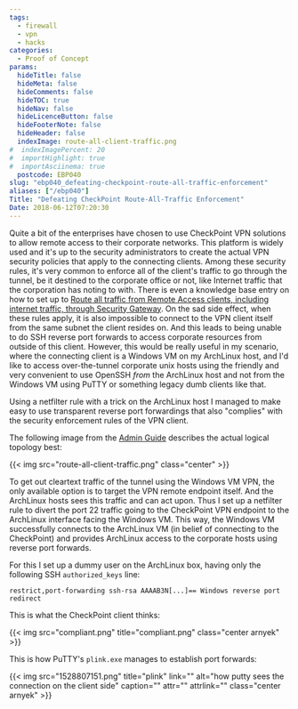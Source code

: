 ```yaml
---
tags:
  - firewall
  - vpn
  - hacks
categories:
  - Proof of Concept
params:
  hideTitle: false
  hideMeta: false
  hideComments: false
  hideTOC: true
  hideNav: false
  hideLicenceButton: false
  hideFooterNote: false
  hideHeader: false
  indexImage: route-all-client-traffic.png
#  indexImagePercent: 20
#  importHighlight: true
#  importAsciinema: true
  postcode: EBP040
slug: "ebp040_defeating-checkpoint-route-all-traffic-enforcement"
aliases: ["/ebp040"]
Title: "Defeating CheckPoint Route-All-Traffic Enforcement"
Date: 2018-06-12T07:20:30
---
```


Quite a bit of the enterprises have chosen to use CheckPoint VPN solutions to allow remote access to their corporate networks. This platform is widely used and it's up to the security administrators to create the actual VPN security policies that apply to the connecting clients. Among these security rules, it's very common to enforce all of the client's traffic to go through the tunnel, be it destined to the corporate office or not, like Internet traffic that the corporation has noting to with. There is even a knowledge base entry on how to set up to [Route all traffic from Remote Access clients, including internet traffic, through Security Gateway](https://supportcenter.checkpoint.com/supportcenter/portal?eventSubmit_doGoviewsolutiondetails=&solutionid=sk101239). On the sad side effect, when these rules apply, it is also impossible to connect to the VPN client itself from the same subnet the client resides on. And this leads to being unable to do SSH reverse port forwards to access corporate resources from outside of this client. However, this would be really useful in my scenario, where the connecting client is a Windows VM on my ArchLinux host, and I'd like to access over-the-tunnel corporate unix hosts using the friendly and very convenient to use OpenSSH *from* the ArchLinux host and not from the Windows VM using PuTTY or something legacy dumb clients like that.

Using a netfilter rule with a trick on the ArchLinux host I managed to make easy to use transparent reverse port forwardings that also "complies" with the security enforcement rules of the VPN client.<!--more-->

The following image from the [Admin Guide](https://sc1.checkpoint.com/documents/R76/CP_R76_VPN_AdminGuide/14605.htm) describes the actual logical topology best:

{{< img src="route-all-client-traffic.png" class="center" >}}

To get out cleartext traffic of the tunnel using the Windows VM VPN, the only available option is to target the VPN remote endpoint itself. And the ArchLinux hosts sees this traffic and can act upon. Thus I set up a netfilter rule to divert the port 22 traffic going to the CheckPoint VPN endpoint to the ArchLinux interface facing the Windows VM. This way, the Windows VM successfully connects to the ArchLinux VM (in belief of connecting to the CheckPoint) and provides ArchLinux access to the corporate hosts using reverse port forwards.

For this I set up a dummy user on the ArchLinux box, having only the following SSH `authorized_keys` line:

```
restrict,port-forwarding ssh-rsa AAAAB3N[...]== Windows reverse port redirect
```

This is what the CheckPoint client thinks:

{{< img src="compliant.png" title="compliant.png" class="center arnyek" >}}

This is how PuTTY's `plink.exe` manages to establish port forwards:

{{< img src="1528807151.png" title="plink" link="" alt="how putty sees the connection on the client side" caption="" attr="" attrlink="" class="center arnyek" >}}
